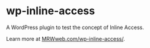 wp-inline-access
================

A WordPress plugin to test the concept of Inline Access.

Learn more at [MRWweb.com/wp-inline-access/](http://mrwweb.com/wp-inline-access/).
